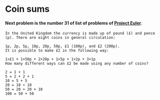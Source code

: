# Coin sums

#### Next problem is the number 31 of list of problems of [Project Euler](https://projecteuler.net/).

```
In the United Kingdom the currency is made up of pound (£) and pence (p). There are eight coins in general circulation:

1p, 2p, 5p, 10p, 20p, 50p, £1 (100p), and £2 (200p).
It is possible to make £2 in the following way:

1×£1 + 1×50p + 2×20p + 1×5p + 1×2p + 3×1p
How many different ways can £2 be made using any number of coins?
```

```
2 = 1 + 1  
5 = 2 + 2 + 1
10 = 5 + 5
20 = 10 + 10
50 = 20 + 20 + 10
100 = 50 + 50
```